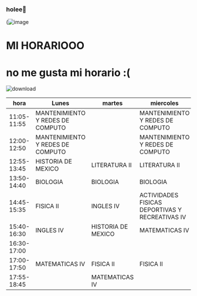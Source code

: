 ### holee👋

<!--
**keyramoralesm/keyramoralesm** is a ✨ _special_ ✨ repository because its `README.md` (this file) appears on your GitHub profile.


- 🔭 cuarto semestre de preparatoria
- 🌱 I’m currently learning ...
- 👯 estudio en la PFLC
- 🤔 estudio TIC´S
- 💬 ig: @keyo._.o
- 📫 a20989@lazarocardenas.edu.mx
- 😄 Pronouns: she/it
-->
(![image](https://user-images.githubusercontent.com/113654691/218570350-3b6bfb67-345a-42be-9387-1cf0ef6b99fa.png)

# MI HORARIOOO
# no me gusta mi horario :(
 ![download](https://user-images.githubusercontent.com/113654691/219147047-7ce32486-2ce3-4d9b-82f5-7bbfebcfed98.jpg)


| hora         | Lunes                            | martes             | miercoles                                       | jueves                | viernes               |
|--------------|----------------------------------|--------------------|-------------------------------------------------|-----------------------|-----------------------|
| 11:05- 11:55 | MANTENIMIENTO Y REDES DE COMPUTO |                    | MANTENIMIENTO Y REDES DE COMPUTO                |                       |                       |
| 12:00- 12:50 | MANTENIMIENTO Y REDES DE COMPUTO |                    | MANTENIMIENTO Y REDES DE COMPUTO                |                       | COMUNIDADES VIRTUALES |
| 12:55- 13:45 | HISTORIA DE MEXICO               | LITERATURA II      | LITERATURA II                                   | COMUNIDADES VIRTUALES | COMUNIDADES VIRTUALES |
| 13:50- 14:40 | BIOLOGIA                         | BIOLOGIA           | BIOLOGIA                                        | BIOLOGIA              | LITERATURA II         |
| 14:45- 15:35 | FISICA II                        | INGLES IV          | ACTIVIDADES FISICAS DEPORTIVAS Y RECREATIVAS IV | HISTORIA DE MEXICO    | MATEMATICAS IV        |
| 15:40- 16:30 | INGLES IV                        | HISTORIA DE MEXICO | MATEMATICAS IV                                  | MATEMATICAS IV        | INGLES IV             |
| 16:30- 17:00 |                                  |                    |                                                 |                       |                       |
| 17:00- 17:50 | MATEMATICAS IV                   | FISICA II          | FISICA II                                       | FISICA II             | FISICA II             |
| 17:55- 18:45 |                                  | MATEMATICAS IV     |                                                 | ORIENTACION EDUCATIVA |                       |
